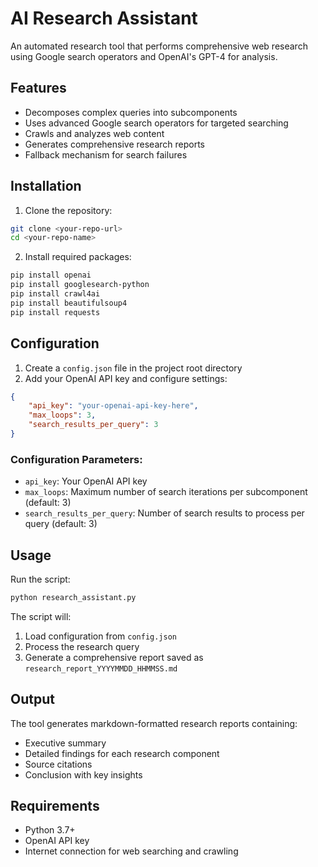 # AI Research Assistant

An automated research tool that performs comprehensive web research using Google search operators and OpenAI's GPT-4 for analysis.

## Features

- Decomposes complex queries into subcomponents
- Uses advanced Google search operators for targeted searching
- Crawls and analyzes web content
- Generates comprehensive research reports
- Fallback mechanism for search failures

## Installation

1. Clone the repository:
```bash
git clone <your-repo-url>
cd <your-repo-name>
```

2. Install required packages:
```bash
pip install openai
pip install googlesearch-python
pip install crawl4ai
pip install beautifulsoup4
pip install requests
```

## Configuration

1. Create a `config.json` file in the project root directory
2. Add your OpenAI API key and configure settings:

```json
{
    "api_key": "your-openai-api-key-here",
    "max_loops": 3,
    "search_results_per_query": 3
}
```

### Configuration Parameters:
- `api_key`: Your OpenAI API key
- `max_loops`: Maximum number of search iterations per subcomponent (default: 3)
- `search_results_per_query`: Number of search results to process per query (default: 3)

## Usage

Run the script:
```bash
python research_assistant.py
```

The script will:
1. Load configuration from `config.json`
2. Process the research query
3. Generate a comprehensive report saved as `research_report_YYYYMMDD_HHMMSS.md`

## Output

The tool generates markdown-formatted research reports containing:
- Executive summary
- Detailed findings for each research component
- Source citations
- Conclusion with key insights

## Requirements

- Python 3.7+
- OpenAI API key
- Internet connection for web searching and crawling
